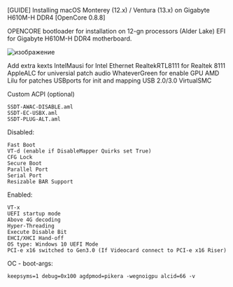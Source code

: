 [GUIDE] Installing macOS Monterey (12.x) / Ventura (13.x) on Gigabyte H610M-H DDR4 [OpenCore 0.8.8]

OPENCORE bootloader for installation on 12-gn processors (Alder Lake)
EFI for Gigabyte H610M-H DDR4 motherboard.

![изображение](https://user-images.githubusercontent.com/27772093/216773702-2c5a2beb-7270-4b8c-8db5-ad859fec056d.png)

Add extra kexts
    IntelMausi for Intel Ethernet
    RealtekRTL8111 for Realtek 8111
    AppleALC for universial patch audio
    WhateverGreen for enable GPU AMD
    Lilu for patches
    USBports for init and mapping USB 2.0/3.0
    VirtualSMC

Custom ACPI (optional)

    SSDT-AWAC-DISABLE.aml
    SSDT-EC-USBX.aml
    SSDT-PLUG-ALT.aml

Disabled:

    Fast Boot
    VT-d (enable if DisableMapper Quirks set True)
    CFG Lock
    Secure Boot
    Parallel Port
    Serial Port
    Resizable BAR Support

Enabled:

    VT-x
    UEFI startup mode
    Above 4G decoding
    Hyper-Threading
    Execute Disable Bit
    EHCI/XHCI Hand-off
    OS type: Windows 10 UEFI Mode
    PCI-e x16 switched to Gen3.0 (If Videocard connect to PCI-e x16 Riser)

OC - boot-args:

    keepsyms=1 debug=0x100 agdpmod=pikera -wegnoigpu alcid=66 -v
